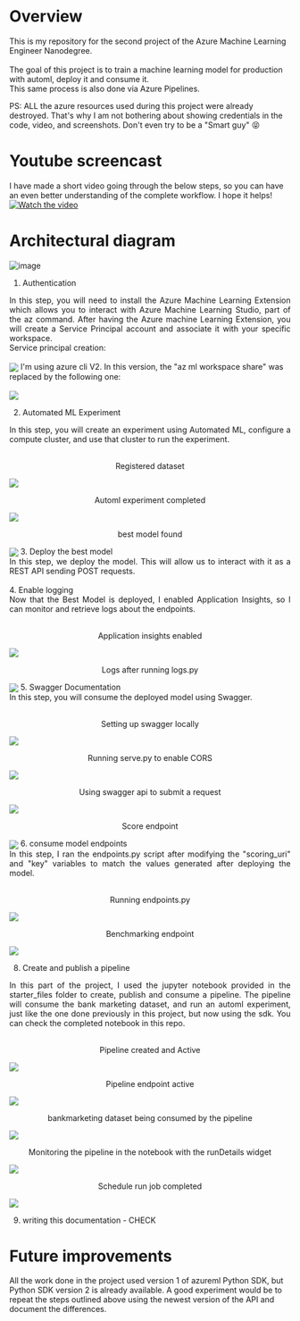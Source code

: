 # Overview
This is my repository for the second project of the Azure Machine Learning Engineer Nanodegree.<br>
<br>
The goal of this project is to train a machine learning model for production with automl, deploy it and consume it.<br>
This same process is also done via Azure Pipelines. <br>

PS: ALL the azure resources used during this project were already destroyed. That's why I am not bothering about showing credentials in the code, video, and screenshots. Don't even try to be a "Smart guy" :stuck_out_tongue_closed_eyes:
# Youtube screencast
I have made a short video going through the below steps, so you can have an even better understanding of the complete workflow.
I hope it helps!<br>
[![Watch the video](https://img.youtube.com/vi/u1ShrRVKxbQ/maxresdefault.jpg)](https://youtu.be/u1ShrRVKxbQ)
# Architectural diagram
![image](https://github.com/hualcosa/nd00333_AZMLND_C2/assets/46836901/6ddefd9d-69a9-44d5-9daa-efd719556ab5)

1. Authentication
  <div style="text-align: justify"> 
  In this step, you will need to install the Azure Machine Learning Extension which allows you to interact with Azure Machine Learning
  Studio, part of the az command. After having the Azure machine Learning Extension, you will create a Service Principal account and
  associate it with your specific workspace.
  <br>
 </div>
 Service principal creation:<br><br>
 <img align="center" src="sample_screenshots/service_principal_creation.png">
 I'm using azure cli V2. In this version, the "az ml workspace share" was replaced by the following one:<br><br>
 <img align="center" src="sample_screenshots/az_role_assignment.png">
 
2. Automated ML Experiment
  <div style="text-align: justify"> 
  In this step, you will create an experiment using Automated ML, configure a compute cluster, and use that cluster to run the experiment.
  <br><br>
 </div>
 <p align="center">Registered dataset</p>
 <img align="center" src="sample_screenshots/registered_dataset.png">
 <p align="center">Automl experiment completed</p>
 <img align="center" src="sample_screenshots/automl_completed.png">
 <p align="center">best model found</p>
 <img align="center" src="sample_screenshots/best_model_summary.png">
3. Deploy the best model
  <div style="text-align: justify"> 
  In this step, we deploy the model. This will allow us to interact with it as a REST API sending POST requests.
  <br><br>
 </div>
4. Enable logging
<div style="text-align: justify"> 
  Now that the Best Model is deployed, I enabled Application Insights, so I can monitor and retrieve logs about the endpoints.
  <br><br>
 </div>
 <p align="center">Application insights enabled</p>
 <img align="center" src="sample_screenshots/application_insights_enabled.png">
 <p align="center">Logs after running logs.py</p>
 <img align="center" src="sample_screenshots/logs_py.png">
5. Swagger Documentation
<div style="text-align: justify"> 
  In this step, you will consume the deployed model using Swagger.
  <br><br>
 </div>
 <p align="center">Setting up swagger locally</p>
 <img align="center" src="sample_screenshots/swagger_sh.png">
 <p align="center">Running serve.py to enable CORS</p>
 <img align="center" src="sample_screenshots/serve_py.png">
 <p align="center">Using swagger api to submit a request</p>
 <img align="center" src="sample_screenshots/swagger_api.png">
 <p align="center">Score endpoint</p>
 <img align="center" src="sample_screenshots/score_endpoint.png">
6. consume model endpoints
<div style="text-align: justify"> 
  In this step, I ran the endpoints.py script after modifying the "scoring_uri" and "key" variables to match the values generated after
deploying the model.
  <br><br>
 </div>
 <p align="center">Running endpoints.py</p>
 <img align="center" src="sample_screenshots//consuming_endpoint.png">
  <p align="center">Benchmarking endpoint</p>
 <img align="center" src="sample_screenshots/apache_bench.png">

8. Create and publish a pipeline
  <div style="text-align: justify"> 
  In this part of the project, I used the jupyter notebook provided in the starter_files folder to create, publish and consume a pipeline. The pipeline will consume the bank marketing dataset, and run an automl experiment, just like the one done previously in this project, but now using the sdk. You can check the completed notebook in this repo.
  <br><br>
 </div>

<p align="center">Pipeline created and Active</p>
<img align="center" src="sample_screenshots/published_pipeline_active.png">
<p align="center">Pipeline endpoint active</p>
<img align="center" src="sample_screenshots/pipeline_rest_endpoint_active.png">
<p align="center">bankmarketing dataset being consumed by the pipeline</p>
<img align="center" src="sample_screenshots/pipeline_consuming_bankmarketing.png">
<p align="center">Monitoring the pipeline in the notebook with the runDetails widget</p>
<img align="center" src="sample_screenshots/published_pipeline_runDetails.png">
<p align="center">Schedule run job completed</p>
<img align="center" src="sample_screenshots/scheduled_run_job.png">

9. writing this documentation - CHECK

# Future improvements
All the work done in the project used version 1 of azureml Python SDK, but Python SDK version 2 is already available. A good experiment would be to repeat the steps outlined above using the newest version of the API and document the differences.
